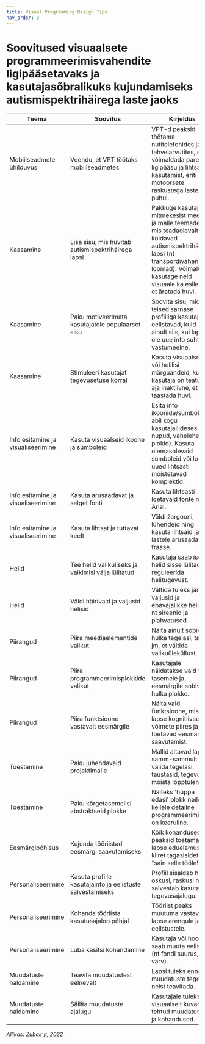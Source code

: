 ```yaml
---
title: Visual Programming Design Tips
nav_order: 3
---
```


<h1>Soovitused visuaalsete programmeerimisvahendite ligipääsetavaks ja kasutajasõbralikuks kujundamiseks autismispektrihäirega laste jaoks</h1>

<div class="table-container">
  <table>
    <thead>
      <tr>
        <th>Teema</th>
        <th>Soovitus</th>
        <th>Kirjeldus</th>
      </tr>
    </thead>
    <tbody>
      <tr><td>Mobiilseadmete ühilduvus</td><td>Veendu, et VPT töötaks mobiilseadmetes</td><td>VPT-d peaksid töötama nutitelefonides ja tahvelarvutites, et võimaldada paremat ligipääsu ja lihtsamat kasutamist, eriti motoorsete raskustega laste puhul.</td></tr>
      <tr><td>Kaasamine</td><td>Lisa sisu, mis huvitab autismispektrihäirega lapsi</td><td>Pakkuge kasutajatele mitmekesist meediat ja malle teemadel, mis teadaolevalt köidavad autismispektrihäirega lapsi (nt transpordivahendid, loomad). Võimalusel kasutage neid visuaale ka esilehel, et äratada huvi.</td></tr>
      <tr><td>Kaasamine</td><td>Paku motiveerimata kasutajatele populaarset sisu</td><td>Soovita sisu, mida teised sarnase profiiliga kasutajad eelistavad, kuid ainult siis, kui laps ei ole uue info suhtes vastumeelne.</td></tr>
      <tr><td>Kaasamine</td><td>Stimuleeri kasutajat tegevusetuse korral</td><td>Kasuta visuaalseid või helilisi märguandeid, kui kasutaja on teatud aja inaktiivne, et taastada huvi.</td></tr>
      <tr><td>Info esitamine ja visualiseerimine</td><td>Kasuta visuaalseid ikoone ja sümboleid</td><td>Esita info ikoonide/sümbolite abil kogu kasutajaliideses (nt nupud, vahelehed, plokid). Kasuta olemasolevaid sümboleid või loo uued lihtsasti mõistetavad komplektid.</td></tr>
      <tr><td>Info esitamine ja visualiseerimine</td><td>Kasuta arusaadavat ja selget fonti</td><td>Kasuta lihtsasti loetavaid fonte nagu Arial.</td></tr>
      <tr><td>Info esitamine ja visualiseerimine</td><td>Kasuta lihtsat ja tuttavat keelt</td><td>Väldi žargooni, lühendeid ning kasuta lihtsaid ja lastele arusaadavaid fraase.</td></tr>
      <tr><td>Helid</td><td>Tee helid valikuliseks ja vaikimisi välja lülitatud</td><td>Kasutaja saab ise helid sisse lülitada ja reguleerida helitugevust.</td></tr>
      <tr><td>Helid</td><td>Väldi häirivaid ja valjusid helisid</td><td>Vältida tuleks järske, valjusid ja ebavajalikke helisid, nt sireenid ja plahvatused.</td></tr>
      <tr><td>Piirangud</td><td>Piira meediaelementide valikut</td><td>Näita ainult sobivat hulka tegelasi, taustu jm, et vältida valikuüleküllust.</td></tr>
      <tr><td>Piirangud</td><td>Piira programmeerimisplokkide valikut</td><td>Kasutajale näidatakse vaid tema tasemele ja eesmärgile sobivat hulka plokke.</td></tr>
      <tr><td>Piirangud</td><td>Piira funktsioone vastavalt eesmärgile</td><td>Näita vaid funktsioone, mis on lapse kognitiivsete võimete piires ja toetavad eesmärgi saavutamist.</td></tr>
      <tr><td>Toestamine</td><td>Paku juhendavaid projektimalle</td><td>Mallid aitavad lapsel samm-sammult valida tegelasi, taustasid, tegevusi ja mõista lõpptulemust.</td></tr>
      <tr><td>Toestamine</td><td>Paku kõrgetasemelisi abstraktseid plokke</td><td>Näiteks 'hüppa edasi' plokk neile, kellele detailne programmeerimine on keeruline.</td></tr>
      <tr><td>Eesmärgipõhisus</td><td>Kujunda tööriistad eesmärgi saavutamiseks</td><td>Kõik kohandused peaksid toetama lapse eduelamust ja kiiret tagasisidet (nt “sain selle tööle!”).</td></tr>
      <tr><td>Personaliseerimine</td><td>Kasuta profiile kasutajainfo ja eelistuste salvestamiseks</td><td>Profiil sisaldab huve, oskusi, raskusi ning salvestab kasutaja tegevusajalugu.</td></tr>
      <tr><td>Personaliseerimine</td><td>Kohanda tööriista kasutusajaloo põhjal</td><td>Tööriist peaks muutuma vastavalt lapse arengule ja eelistustele.</td></tr>
      <tr><td>Personaliseerimine</td><td>Luba käsitsi kohandamine</td><td>Kasutaja või hooldaja saab muuta eelistusi (nt fondi suurus, värv).</td></tr>
      <tr><td>Muudatuste haldamine</td><td>Teavita muudatustest eelnevalt</td><td>Lapsi tuleks enne muudatuste tegemist neist teavitada.</td></tr>
      <tr><td>Muudatuste haldamine</td><td>Säilita muudatuste ajalugu</td><td>Kasutajale tuleks visuaalselt kuvada tehtud muudatused ja kohandused.</td></tr>
    </tbody>
  </table>
</div>

<p><em>Allikas: Zubair jt, 2022</em></p>
